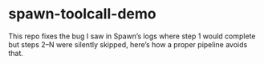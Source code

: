 # spawn-toolcall-demo
This repo fixes the bug I saw in Spawn’s logs where step 1 would complete but steps 2–N were silently skipped, here’s how a proper pipeline avoids that.
